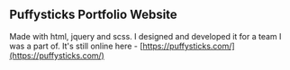 ## Puffysticks Portfolio Website
Made with html, jquery and scss.
I designed and developed it for a team I was a part of.
It's still online here - [https://puffysticks.com/](https://puffysticks.com/)
